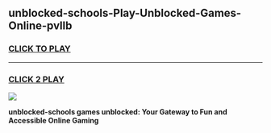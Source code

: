 
## unblocked-schools-Play-Unblocked-Games-Online-pvllb
<h3>
<a href="https://premium76.site?title=unblocked-schools&ref=25A">CLICK TO PLAY</a></h3>
<hr>

<h3>
<a href="https://premium76.site?title=unblocked-schools&ref=25A">CLICK 2 PLAY</a>
  
</h3>

<a href="https://premium76.site?title=unblocked-schools&ref=25A"><img src="https://clearcache.store/games.png"></a>


**unblocked-schools games unblocked: Your Gateway to Fun and Accessible Online Gaming**
